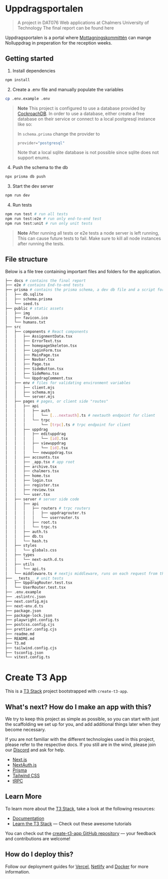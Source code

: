# Uppdragsportalen
> A project in DAT076 Web applications at Chalmers University of Technology
> The final report can be found here

Uppdragsportalen is a portal where [Mottagningskommittén](https://mk.chs.chalmers.se) can mange Nolluppdrag in preperation for the reception weeks.

## Getting started
1. Install dependencies
```bash
npm install
```
2. Create a .env file and manually populate the variables
```bash
cp .env.example .env
```
> **Note**
> This project is configured to use a database provided by [CockroachDB](https://www.cockroachlabs.com/). In order to use a database, either create a free database on their
service or connect to a local postgresql instance like so:
>
> In `schema.prisma` change the provider to
>```ts
>provider="postgresql"
>```
> Note that a local sqlite database is not possible since sqlite does not support enums.

4. Push the schema to the db
```bash
npx prisma db push
```

3. Start the dev server
```bash
npm run dev
```
4. Run tests
```bash
npm run test # run all tests
npm run test:e2e # run only end-to-end test
npm run test:unit # run only unit tests
```
> **Note**
> After running all tests or e2e tests a node server is left running, This can cause future tests to fail. Make sure to kill all node instances after running the tests.


## File structure
Below is a file tree containing important files and folders for the application.

```bash
├── docs # contains the final report
├── e2e # contains End-to-end tests
├── prisma # contains the prisma schema, a dev db file and a script for seeding
│   ├── db.sqlite
│   ├── schema.prisma
│   └── seed.ts
├── public # static assets
│   ├── img
│   ├── favicon.ico
│   └── humans.txt
├── src
│   ├── components # React components
│   │   ├── AssignmentData.tsx
│   │   ├── ErrorText.tsx
│   │   ├── homepageSkeleton.tsx
│   │   ├── LoginForm.tsx
│   │   ├── MainPage.tsx
│   │   ├── Navbar.tsx
│   │   ├── Page.tsx
│   │   ├── SideButton.tsx
│   │   ├── SideMenu.tsx
│   │   └── UppdragComment.tsx
│   ├── env # files for validating environment variables
│   │   ├── client.mjs
│   │   ├── schema.mjs
│   │   └── server.mjs
│   ├── pages # pages, or client side "routes"
│   │   ├── api
│   │   │   ├── auth
│   │   │   │   └── [...nextauth].ts # nextauth endpoint for client
│   │   │   └── trpc
│   │   │       └── [trpc].ts # trpc endpoint for client
│   │   ├── uppdrag
│   │   │   ├── edituppdrag
│   │   │   │   └── [id].tsx
│   │   │   ├── viewuppdrag
│   │   │   │   └── [id].tsx
│   │   │   └── newuppdrag.tsx
│   │   ├── accounts.tsx
│   │   ├── _app.tsx # app root
│   │   ├── archive.tsx
│   │   ├── chalmers.tsx
│   │   ├── home.tsx
│   │   ├── login.tsx
│   │   ├── register.tsx
│   │   ├── review.tsx
│   │   └── user.tsx
│   ├── server # server side code
│   │   ├── api
│   │   │   ├── routers # trpc routers
│   │   │   │   ├── uppdragrouter.ts
│   │   │   │   └── userrouter.ts
│   │   │   ├── root.ts
│   │   │   └── trpc.ts
│   │   ├── auth.ts
│   │   ├── db.ts
│   │   └── hash.ts
│   ├── styles
│   │   └── globals.css
│   ├── types
│   │   └── next-auth.d.ts
│   ├── utils
│   │   └── api.ts
│   └── middleware.ts # nextjs middleware, runs on each request from the client.
├── __tests__ # unit tests
│   ├── UppdragRouter.test.tsx
│   └── UserRouter.test.tsx
├── .env.example
├── .eslintrc.json
├── next.config.mjs
├── next-env.d.ts
├── package.json
├── package-lock.json
├── playwright.config.ts
├── postcss.config.cjs
├── prettier.config.cjs
├── readme.md
├── README.md
├── T3.md
├── tailwind.config.cjs
├── tsconfig.json
└── vitest.config.ts
```

# Create T3 App

This is a [T3 Stack](https://create.t3.gg/) project bootstrapped with `create-t3-app`.

## What's next? How do I make an app with this?

We try to keep this project as simple as possible, so you can start with just the scaffolding we set up for you, and add additional things later when they become necessary.

If you are not familiar with the different technologies used in this project, please refer to the respective docs. If you still are in the wind, please join our [Discord](https://t3.gg/discord) and ask for help.

- [Next.js](https://nextjs.org)
- [NextAuth.js](https://next-auth.js.org)
- [Prisma](https://prisma.io)
- [Tailwind CSS](https://tailwindcss.com)
- [tRPC](https://trpc.io)

## Learn More

To learn more about the [T3 Stack](https://create.t3.gg/), take a look at the following resources:

- [Documentation](https://create.t3.gg/)
- [Learn the T3 Stack](https://create.t3.gg/en/faq#what-learning-resources-are-currently-available) — Check out these awesome tutorials

You can check out the [create-t3-app GitHub repository](https://github.com/t3-oss/create-t3-app) — your feedback and contributions are welcome!

## How do I deploy this?

Follow our deployment guides for [Vercel](https://create.t3.gg/en/deployment/vercel), [Netlify](https://create.t3.gg/en/deployment/netlify) and [Docker](https://create.t3.gg/en/deployment/docker) for more information.

